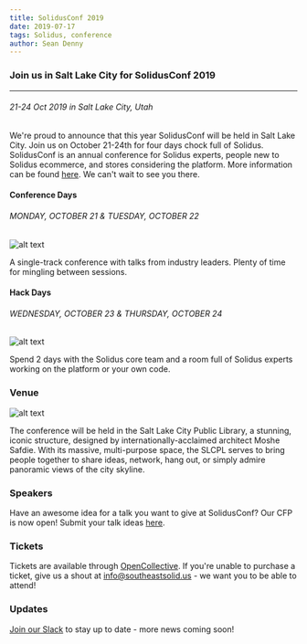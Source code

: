 ```yaml
---
title: SolidusConf 2019
date: 2019-07-17
tags: Solidus, conference
author: Sean Denny
---
```


### Join us in Salt Lake City for SolidusConf 2019
------

###### 21-24 Oct 2019 in Salt Lake City, Utah

We're proud to announce that this year SolidusConf will be held in Salt Lake City. Join us on October 21-24th for four days chock full of Solidus. SolidusConf is an annual conference for Solidus experts, people new to Solidus ecommerce, and stores considering the platform. More information can be found [here](https://conf.solidus.io/). We can't wait to see you there.

#### Conference Days

###### MONDAY, OCTOBER 21 & TUESDAY, OCTOBER 22

![alt text](https://conf.solidus.io/images/conference_days.jpg "Conference Days")

A single-track conference with talks from industry leaders. Plenty of time for mingling between sessions.

#### Hack Days

###### WEDNESDAY, OCTOBER 23 & THURSDAY, OCTOBER 24

![alt text](https://conf.solidus.io/images/hack_days.jpg "Hack Days")

Spend 2 days with the Solidus core team and a room full of Solidus experts working on the platform or your own code.

### Venue

![alt text](https://conf.solidus.io/images/venue.jpg "Sale Lake City Public Library")

The conference will be held in the Salt Lake City Public Library, a stunning, iconic structure, designed by internationally-acclaimed architect Moshe Safdie. With its massive, multi-purpose space, the SLCPL serves to bring people together to share ideas, network, hang out, or simply admire panoramic views of the city skyline.

### Speakers

Have an awesome idea for a talk you want to give at SolidusConf? Our CFP is now open! Submit your talk ideas [here](https://www.papercall.io/events/2434).

### Tickets

Tickets are available through [OpenCollective](https://opencollective.com/solidus/events/solidusconf-2019-21928ev). If you're unable to purchase a ticket, give us a shout at info@southeastsolid.us - we want you to be able to attend!

### Updates

[Join our Slack](slack.solidus.io) to stay up to date - more news coming soon!
